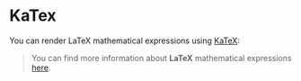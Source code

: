# KaTex
You can render LaTeX mathematical expressions using [KaTeX](https://khan.github.io/KaTeX/):
> You can find more information about **LaTeX** mathematical expressions [here](http://meta.math.stackexchange.com/questions/5020/mathjax-basic-tutorial-and-quick-reference).